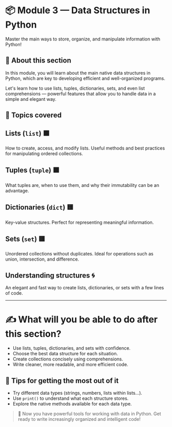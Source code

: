 # 📦 Module 3 — Data Structures in Python

Master the main ways to store, organize, and manipulate information with Python!

## 🔹 About this section

In this module, you will learn about the main native data structures in Python, which are key to developing efficient and well-organized programs.

Let's learn how to use lists, tuples, dictionaries, sets, and even list comprehensions — powerful features that allow you to handle data in a simple and elegant way.

## 📖 Topics covered

## Lists (`list`) 🟩

How to create, access, and modify lists. Useful methods and best practices for manipulating ordered collections.

## Tuples (`tuple`) 🟪

What tuples are, when to use them, and why their immutability can be an advantage.

## Dictionaries (`dict`) 🟨

Key-value structures. Perfect for representing meaningful information.

## Sets (`set`) 🟥

Unordered collections without duplicates. Ideal for operations such as union, intersection, and difference.

## Understanding structures 🌀

An elegant and fast way to create lists, dictionaries, or sets with a few lines of code.

---

# ✍️ What will you be able to do after this section?

- Use lists, tuples, dictionaries, and sets with confidence.
- Choose the best data structure for each situation.
- Create collections concisely using comprehensions.
- Write cleaner, more readable, and more efficient code.

## 🚀 Tips for getting the most out of it

- Try different data types (strings, numbers, lists within lists...).
- Use `print()` to understand what each structure stores.
- Explore the native methods available for each data type.

> 🎯 Now you have powerful tools for working with data in Python. Get ready to write increasingly organized and intelligent code!